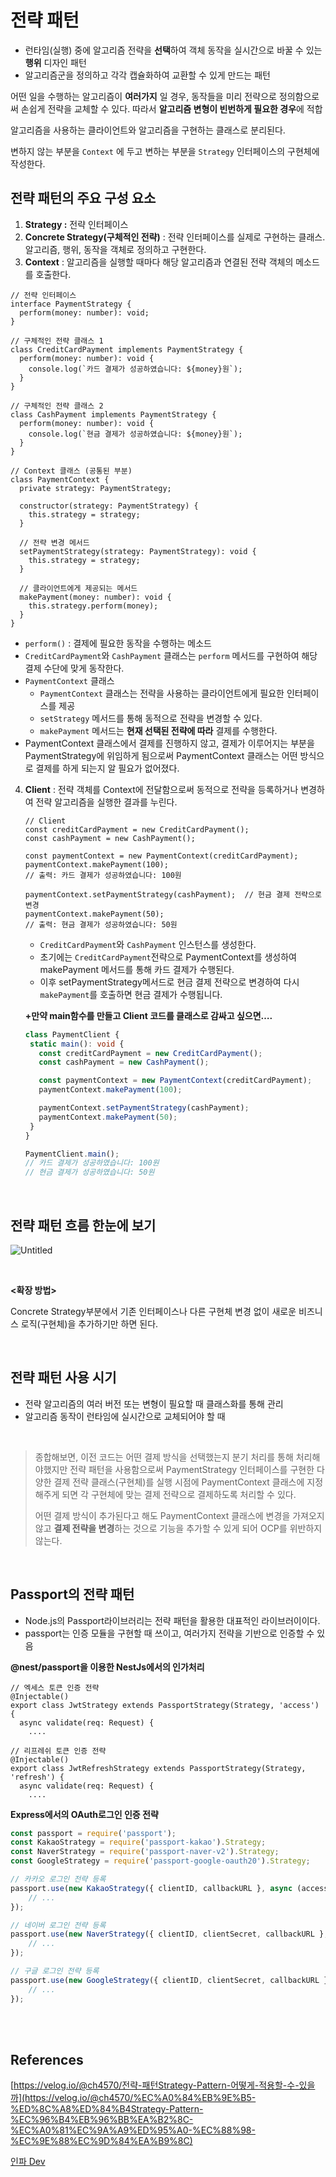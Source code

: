 # 전략 패턴

- 런타임(실행) 중에 알고리즘 전략을 **선택**하여 객체 동작을 실시간으로 바꿀 수 있는 **행위** 디자인 패턴
- 알고리즘군을 정의하고 각각 캡슐화하여 교환할 수 있게 만드는 패턴

어떤 일을 수행하는 알고리즘이 **여러가지** 일 경우, 동작들을 미리 전략으로 정의함으로써 손쉽게 전략을 교체할 수 있다. 따라서 **알고리즘 변형이 빈번하게 필요한 경우**에 적합

알고리즘을 사용하는 클라이언트와 알고리즘을 구현하는 클래스로 분리된다.

변하지 않는 부분을 `Context` 에 두고 변하는 부분을 `Strategy` 인터페이스의 구현체에 작성한다.
## 전략 패턴의 주요 구성 요소

1. **Strategy :** 전략 인터페이스
2. **Concrete Strategy(구체적인 전략)** : 전략 인터페이스를 실제로 구현하는 클래스. 알고리즘, 행위, 동작을 객체로 정의하고 구현한다.
3. **Context** : 알고리즘을 실행할 때마다 해당 알고리즘과 연결된 전략 객체의 메소드를 호출한다. 

```tsx
// 전략 인터페이스
interface PaymentStrategy {
  perform(money: number): void;
}

// 구체적인 전략 클래스 1
class CreditCardPayment implements PaymentStrategy {
  perform(money: number): void {
    console.log(`카드 결제가 성공하였습니다: ${money}원`);
  }
}

// 구체적인 전략 클래스 2
class CashPayment implements PaymentStrategy {
  perform(money: number): void {
    console.log(`현금 결제가 성공하였습니다: ${money}원`);
  }
}

// Context 클래스 (공통된 부분)
class PaymentContext {
  private strategy: PaymentStrategy;

  constructor(strategy: PaymentStrategy) {
    this.strategy = strategy;
  }

  // 전략 변경 메서드
  setPaymentStrategy(strategy: PaymentStrategy): void {
    this.strategy = strategy;
  }

  // 클라이언트에게 제공되는 메서드
  makePayment(money: number): void {
    this.strategy.perform(money);
  }
}
```

- `perform()` : 결제에 필요한 동작을 수행하는 메소드
- `CreditCardPayment`와 `CashPayment` 클래스는 `perform` 메서드를 구현하여 해당 결제 수단에 맞게 동작한다.
- `PaymentContext` 클래스
    - `PaymentContext` 클래스는 전략을 사용하는 클라이언트에게 필요한 인터페이스를 제공
    - `setStrategy` 메서드를 통해 동적으로 전략을 변경할 수 있다.
    - `makePayment` 메서드는 **현재 선택된 전략에 따라** 결제를 수행한다.
- PaymentContext 클래스에서 결제를 진행하지 않고, 결제가 이루어지는 부분을 PaymentStrategy에 위임하게 됨으로써 PaymentContext 클래스는 어떤 방식으로 결제를 하게 되는지 알 필요가 없어졌다.

4. **Client** : 전략 객체를 Context에 전달함으로써 동적으로 전략을 등록하거나 변경하여 전략 알고리즘을 실행한 결과를 누린다.
    
    ```tsx
    // Client
    const creditCardPayment = new CreditCardPayment();
    const cashPayment = new CashPayment();
    
    const paymentContext = new PaymentContext(creditCardPayment);
    paymentContext.makePayment(100); 
    // 출력: 카드 결제가 성공하였습니다: 100원
    
    paymentContext.setPaymentStrategy(cashPayment);  // 현금 결제 전략으로 변경
    paymentContext.makePayment(50); 
    // 출력: 현금 결제가 성공하였습니다: 50원
    ```
    
    - `CreditCardPayment`와 `CashPayment` 인스턴스를 생성한다.
    - 초기에는 `CreditCardPayment`전략으로 PaymentContext를 생성하여 makePayment 메서드를 통해 카드 결제가 수행된다.
    - 이후 setPaymentStrategy메서드로 현금 결제 전략으로 변경하여 다시 `makePayment`를 호출하면 현금 결제가 수행됩니다.
    
    **+만약 main함수를 만들고 Client 코드를 클래스로 감싸고 싶으면….**
     ```typescript
    class PaymentClient {
      static main(): void {
        const creditCardPayment = new CreditCardPayment();
        const cashPayment = new CashPayment();
    
        const paymentContext = new PaymentContext(creditCardPayment);
        paymentContext.makePayment(100);
    
        paymentContext.setPaymentStrategy(cashPayment);
        paymentContext.makePayment(50);
      }
    }
    
    PaymentClient.main();
    // 카드 결제가 성공하였습니다: 100원
    // 현금 결제가 성공하였습니다: 50원
     ```
</br>

## 전략 패턴 흐름 한눈에 보기
![Untitled](https://github.com/snghyun331/study-cs/assets/108854903/23a1792c-7e98-4ceb-862b-fa422e4c623e)

</br>

**<확장 방법>**

Concrete Strategy부분에서 기존 인터페이스나 다른 구현체 변경 없이 새로운 비즈니스 로직(구현체)을 추가하기만 하면 된다.

</br>

## 전략 패턴 사용 시기

- 전략 알고리즘의 여러 버전 또는 변형이 필요할 때 클래스화를 통해 관리
- 알고리즘 동작이 런타임에 실시간으로 교체되어야 할 때

</br>

> 종합해보면, 이전 코드는 어떤 결제 방식을 선택했는지 분기 처리를 통해 처리해야했지만 전략 패턴을 사용함으로써 PaymentStrategy 인터페이스를 구현한 다양한 결제 전략 클래스(구현체)를 실행 시점에 PaymentContext 클래스에 지정해주게 되면 각 구현체에 맞는 결제 전략으로 결제하도록 처리할 수 있다.
> 
> 어떤 결제 방식이 추가된다고 해도 PaymentContext 클래스에 변경을 가져오지 않고 **결제 전략을 변경**하는 것으로 기능을 추가할 수 있게 되어 OCP를 위반하지 않는다.

</br>

## Passport의 전략 패턴

- Node.js의 Passport라이브러리는 전략 패턴을 활용한 대표적인 라이브러이이다.
- passport는 인증 모듈을 구현할 때 쓰이고, 여러가지 전략을 기반으로 인증할 수 있음

**@nest/passport을 이용한 NestJs에서의 인가처리**

```tsx
// 엑세스 토큰 인증 전략
@Injectable()
export class JwtStrategy extends PassportStrategy(Strategy, 'access') {
  async validate(req: Request) {
    ....

// 리프레쉬 토큰 인증 전략
@Injectable()
export class JwtRefreshStrategy extends PassportStrategy(Strategy, 'refresh') {
  async validate(req: Request) {
    ....
```

**Express에서의 OAuth로그인 인증 전략**

```jsx
const passport = require('passport'); 
const KakaoStrategy = require('passport-kakao').Strategy; 
const NaverStrategy = require('passport-naver-v2').Strategy;
const GoogleStrategy = require('passport-google-oauth20').Strategy;

// 카카오 로그인 전략 등록
passport.use(new KakaoStrategy({ clientID, callbackURL }, async (accessToken, refreshToken, profile, done) => {
	// ...
});

// 네이버 로그인 전략 등록
passport.use(new NaverStrategy({ clientID, clientSecret, callbackURL }, async (accessToken, refreshToken, profile, done) => {
	// ...
});

// 구글 로그인 전략 등록
passport.use(new GoogleStrategy({ clientID, clientSecret, callbackURL }, async (accessToken, refreshToken, profile, done) => {
	// ...
});
```
</br>
</br>

## **References**

[https://velog.io/@ch4570/전략-패턴Strategy-Pattern-어떻게-적용할-수-있을까](https://velog.io/@ch4570/%EC%A0%84%EB%9E%B5-%ED%8C%A8%ED%84%B4Strategy-Pattern-%EC%96%B4%EB%96%BB%EA%B2%8C-%EC%A0%81%EC%9A%A9%ED%95%A0-%EC%88%98-%EC%9E%88%EC%9D%84%EA%B9%8C)

[인파 Dev](https://inpa.tistory.com/entry/GOF-%F0%9F%92%A0-%EC%A0%84%EB%9E%B5Strategy-%ED%8C%A8%ED%84%B4-%EC%A0%9C%EB%8C%80%EB%A1%9C-%EB%B0%B0%EC%9B%8C%EB%B3%B4%EC%9E%90)
